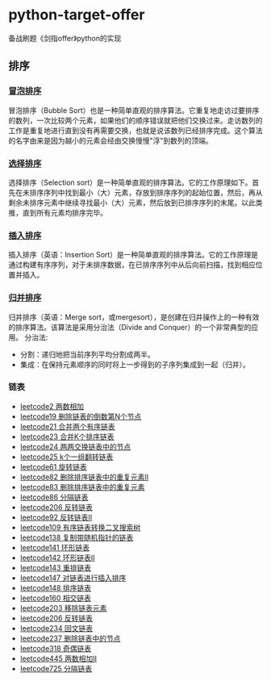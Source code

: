 # python-target-offer
备战刷题《剑指offer》python的实现

## 排序
### [冒泡排序](https://github.com/jiyali/python-target-offer/blob/master/%E5%86%92%E6%B3%A1%E6%8E%92%E5%BA%8F.py)
冒泡排序（Bubble Sort）也是一种简单直观的排序算法。它重复地走访过要排序的数列，一次比较两个元素，如果他们的顺序错误就把他们交换过来。走访数列的工作是重复地进行直到没有再需要交换，也就是说该数列已经排序完成。这个算法的名字由来是因为越小的元素会经由交换慢慢"浮"到数列的顶端。

### [选择排序](https://github.com/jiyali/python-target-offer/blob/master/%E9%80%89%E6%8B%A9%E6%8E%92%E5%BA%8F.py)
选择排序（Selection sort）是一种简单直观的排序算法。它的工作原理如下。首先在未排序序列中找到最小（大）元素，存放到排序序列的起始位置，然后，再从剩余未排序元素中继续寻找最小（大）元素，然后放到已排序序列的末尾。以此类推，直到所有元素均排序完毕。

### [插入排序](https://github.com/jiyali/python-target-offer/blob/master/%E6%8F%92%E5%85%A5%E6%8E%92%E5%BA%8F.py)
插入排序（英语：Insertion Sort）是一种简单直观的排序算法。它的工作原理是通过构建有序序列，对于未排序数据，在已排序序列中从后向前扫描，找到相应位置并插入。


### [归并排序](https://github.com/jiyali/python-target-offer/blob/master/%E5%BD%92%E5%B9%B6%E6%8E%92%E5%BA%8F.py)
归并排序（英语：Merge sort，或mergesort），是创建在归并操作上的一种有效的排序算法。该算法是采用分治法（Divide and Conquer）的一个非常典型的应用。
分治法:
* 分割：递归地把当前序列平均分割成两半。
* 集成：在保持元素顺序的同时将上一步得到的子序列集成到一起（归并）。

### 链表
* [leetcode2 两数相加](https://github.com/jiyali/python-target-offer/blob/master/leetcode002_%E4%B8%A4%E6%95%B0%E7%9B%B8%E5%8A%A0.py)
* [leetcode19 删除链表的倒数第N个节点](https://github.com/jiyali/python-target-offer/blob/master/leetcode019_%E5%88%A0%E9%99%A4%E9%93%BE%E8%A1%A8%E7%9A%84%E5%80%92%E6%95%B0%E7%AC%ACN%E4%B8%AA%E8%8A%82%E7%82%B9.py)
* [leetcode21 合并两个有序链表](https://github.com/jiyali/python-target-offer/blob/master/leetcode021_%E5%90%88%E5%B9%B6%E4%B8%A4%E4%B8%AA%E6%9C%89%E5%BA%8F%E9%93%BE%E8%A1%A8.py)
* [leetcode23 合并K个排序链表](https://github.com/jiyali/python-target-offer/blob/master/leetcode023_%E5%90%88%E5%B9%B6k%E4%B8%AA%E6%8E%92%E5%BA%8F%E9%93%BE%E8%A1%A8.py)
* [leetcode24 两两交换链表中的节点](https://github.com/jiyali/python-target-offer/blob/master/leetcode024_%E4%B8%A4%E4%B8%A4%E4%BA%A4%E6%8D%A2%E9%93%BE%E8%A1%A8%E4%B8%AD%E7%9A%84%E8%8A%82%E7%82%B9.py)
* [leetcode25 k个一组翻转链表](https://github.com/jiyali/python-target-offer/blob/master/leetcode025_k%E4%B8%AA%E4%B8%80%E7%BB%84%E7%BF%BB%E8%BD%AC%E9%93%BE%E8%A1%A8.py)
* [leetcode61 旋转链表](https://github.com/jiyali/python-target-offer/blob/master/leetcode061_%E6%97%8B%E8%BD%AC%E9%93%BE%E8%A1%A8.py)
* [leetcode82 删除排序链表中的重复元素II](https://github.com/jiyali/python-target-offer/blob/master/leetcode082_%E5%88%A0%E9%99%A4%E6%8E%92%E5%BA%8F%E9%93%BE%E8%A1%A8%E4%B8%AD%E7%9A%84%E9%87%8D%E5%A4%8D%E5%85%83%E7%B4%A0II.py)
* [leetcode83 删除排序链表中的重复元素](https://github.com/jiyali/python-target-offer/blob/master/leetcode083_%E5%88%A0%E9%99%A4%E6%8E%92%E5%BA%8F%E9%93%BE%E8%A1%A8%E4%B8%AD%E7%9A%84%E9%87%8D%E5%A4%8D%E5%85%83%E7%B4%A0.py)
* [leetcode86 分隔链表](https://github.com/jiyali/python-target-offer/blob/master/leetcode086_%E5%88%86%E9%9A%94%E9%93%BE%E8%A1%A8.py)
* [leetcode206 反转链表](https://github.com/jiyali/python-target-offer/blob/master/leetcode206_%E5%8F%8D%E8%BD%AC%E9%93%BE%E8%A1%A8.py)
* [leetcode92 反转链表II](https://github.com/jiyali/python-target-offer/blob/master/leetcode092_%E5%8F%8D%E8%BD%AC%E9%93%BE%E8%A1%A8II.py)
* [leetcode109 有序链表转换二叉搜索树](https://github.com/jiyali/python-target-offer/blob/master/leetcode109_%E6%9C%89%E5%BA%8F%E9%93%BE%E8%A1%A8%E8%BD%AC%E6%8D%A2%E4%BA%8C%E5%8F%89%E6%90%9C%E7%B4%A2%E6%A0%91.py)
* [leetcode138 复制带随机指针的链表](https://github.com/jiyali/python-target-offer/blob/master/leetcode138_%E5%A4%8D%E5%88%B6%E5%B8%A6%E9%9A%8F%E6%9C%BA%E6%8C%87%E9%92%88%E7%9A%84%E9%93%BE%E8%A1%A8.py)
* [leetcode141 环形链表](https://github.com/jiyali/python-target-offer/blob/master/leetcode141_%E7%8E%AF%E5%BD%A2%E9%93%BE%E8%A1%A8.py)
* [leetcode142 环形链表II](https://github.com/jiyali/python-target-offer/blob/master/leetcode142_%E7%8E%AF%E5%BD%A2%E9%93%BE%E8%A1%A8II.py)
* [leetcode143 重排链表](https://github.com/jiyali/python-target-offer/blob/master/leetcode143_%E9%87%8D%E6%8E%92%E9%93%BE%E8%A1%A8.py)
* [leetcode147 对链表进行插入排序](https://github.com/jiyali/python-target-offer/blob/master/leetcode147_%E5%AF%B9%E9%93%BE%E8%A1%A8%E8%BF%9B%E8%A1%8C%E6%8F%92%E5%85%A5%E6%8E%92%E5%BA%8F.py)
* [leetcode148 排序链表](https://github.com/jiyali/python-target-offer/blob/master/leetcode148_%E6%8E%92%E5%BA%8F%E9%93%BE%E8%A1%A8.py)
* [leetcode160 相交链表](https://github.com/jiyali/python-target-offer/blob/master/leetcode160_%E7%9B%B8%E4%BA%A4%E9%93%BE%E8%A1%A8.py)
* [leetcode203 移除链表元素](https://github.com/jiyali/python-target-offer/blob/master/leetcode203_%E7%A7%BB%E9%99%A4%E9%93%BE%E8%A1%A8%E5%85%83%E7%B4%A0.py)
* [leetcode206 反转链表](https://github.com/jiyali/python-target-offer/blob/master/leetcode206_%E5%8F%8D%E8%BD%AC%E9%93%BE%E8%A1%A8.py)
* [leetcode234 回文链表](https://github.com/jiyali/python-target-offer/blob/master/leetcode234_%E5%9B%9E%E6%96%87%E9%93%BE%E8%A1%A8.py)
* [leetcode237 删除链表中的节点](https://github.com/jiyali/python-target-offer/blob/master/leetcode237_%E5%88%A0%E9%99%A4%E9%93%BE%E8%A1%A8%E4%B8%AD%E7%9A%84%E8%8A%82%E7%82%B9.py)
* [leetcode318 奇偶链表](https://github.com/jiyali/python-target-offer/blob/master/leetcode328_%E5%A5%87%E5%81%B6%E9%93%BE%E8%A1%A8.py)
* [leetcode445 两数相加II](https://github.com/jiyali/python-target-offer/blob/master/leetcode445_%E4%B8%A4%E6%95%B0%E7%9B%B8%E5%8A%A0II.py)
* [leetcode725 分隔链表]()
